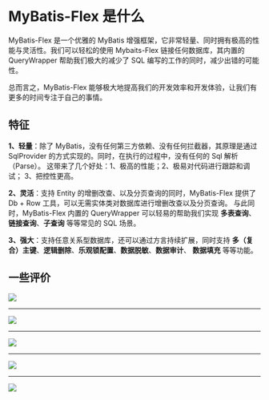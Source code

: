 # MyBatis-Flex 是什么

MyBatis-Flex 是一个优雅的 MyBatis 增强框架，它非常轻量、同时拥有极高的性能与灵活性。我们可以轻松的使用 Mybaits-Flex 链接任何数据库，其内置的
QueryWrapper<Badge type="tip" text="^亮点" /> 帮助我们极大的减少了 SQL 编写的工作的同时，减少出错的可能性。

总而言之，MyBatis-Flex 能够极大地提高我们的开发效率和开发体验，让我们有更多的时间专注于自己的事情。


## 特征

**1、轻量**：除了 MyBatis，没有任何第三方依赖<Badge type="tip" text="轻依赖" />、没有任何拦截器，其原理是通过 SqlProvider 的方式实现的<Badge type="tip" text="轻实现" />。同时，在执行的过程中，没有任何的 Sql 解析（Parse）<Badge type="tip" text="轻运行" />。
这带来了几个好处：1、极高的性能；2、极易对代码进行跟踪和调试； 3、把控性更高。


**2、灵活**：支持 Entity 的增删改查、以及分页查询的同时，MyBatis-Flex 提供了 Db + Row<Badge type="tip" text="^灵活" /> 工具，可以无需实体类对数据库进行增删改查以及分页查询。
与此同时，MyBatis-Flex 内置的 QueryWrapper<Badge type="tip" text="^灵活" /> 可以轻易的帮助我们实现 **多表查询**、**链接查询**、**子查询** 等等常见的 SQL 场景。


**3、强大**：支持任意关系型数据库，还可以通过方言持续扩展，同时支持 **多（复合）主键**、**逻辑删除**、**乐观锁配置**、**数据脱敏**、**数据审计**、
**数据填充** 等等功能。


## 一些评价


![](../../assets/images/comments/01.png)

---

![](../../assets/images/comments/02.png)

---

![](../../assets/images/comments/03.png)

--- 

![](../../assets/images/comments/04.png)

--- 

![](../../assets/images/comments/05.png)


